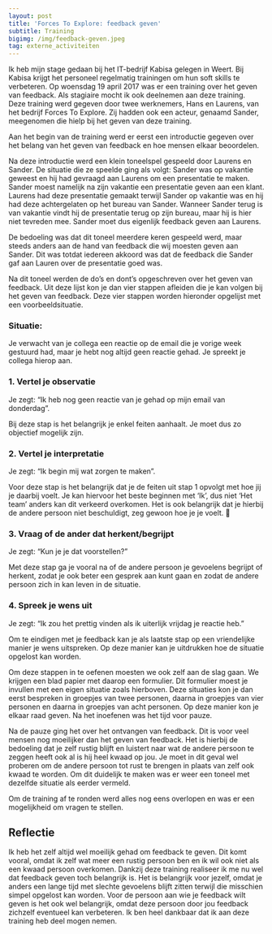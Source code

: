 ```yaml
---
layout: post
title: 'Forces To Explore: feedback geven'
subtitle: Training
bigimg: /img/feedback-geven.jpeg
tag: externe_activiteiten
---
```


Ik heb mijn stage gedaan bij het IT-bedrijf Kabisa gelegen in Weert. Bij Kabisa krijgt het personeel regelmatig trainingen om hun soft skills te verbeteren. Op woensdag 19 april 2017 was er een training over het geven van feedback. Als stagiaire mocht ik ook deelnemen aan deze training. Deze training werd gegeven door twee werknemers, Hans en Laurens, van het bedrijf Forces To Explore. Zij hadden ook een acteur, genaamd Sander, meegenomen die hielp bij het geven van deze training. 

Aan het begin van de training werd er eerst een introductie gegeven over het belang van het geven van feedback en hoe mensen elkaar beoordelen.

Na deze introductie werd een klein toneelspel gespeeld door Laurens en Sander. De situatie die ze speelde ging als volgt: Sander was op vakantie geweest en hij had gevraagd aan Laurens om een presentatie te maken. Sander moest namelijk na zijn vakantie een presentatie geven aan een klant. Laurens had deze presentatie gemaakt terwijl Sander op vakantie was en hij had deze achtergelaten op het bureau van Sander. Wanneer Sander terug is van vakantie vindt hij de presentatie terug op zijn bureau, maar hij is hier niet tevreden mee. Sander moet dus eigenlijk feedback geven aan Laurens. 

De bedoeling was dat dit toneel meerdere keren gespeeld werd, maar steeds anders aan de hand van feedback die wij moesten geven aan Sander. Dit was totdat iedereen akkoord was dat de feedback die Sander gaf aan Lauren over de presentatie goed was.

Na dit toneel werden de do’s en dont’s opgeschreven over het geven van feedback. Uit deze lijst kon je dan vier stappen afleiden die je kan volgen bij het geven van feedback. Deze vier stappen worden hieronder opgelijst met een voorbeeldsituatie. 

### Situatie:
Je verwacht van je collega een reactie op de email die je vorige week gestuurd had, maar je hebt nog altijd geen reactie gehad. Je spreekt je collega hierop aan. 

### 1. Vertel je observatie
Je zegt: “Ik heb nog geen reactie van je gehad op mijn email van donderdag”.

Bij deze stap is het belangrijk je enkel feiten aanhaalt. Je moet dus zo objectief mogelijk zijn. 

### 2.	Vertel je interpretatie
Je zegt: “Ik begin mij wat zorgen te maken”.

Voor deze stap is het belangrijk dat je de feiten uit stap 1 opvolgt met hoe jij je daarbij voelt. Je kan hiervoor het beste beginnen met ‘Ik’, dus niet ‘Het team’ anders kan dit verkeerd overkomen. Het is ook belangrijk dat je hierbij de andere persoon niet beschuldigt, zeg gewoon hoe je je voelt.


### 3.	Vraag of de ander dat herkent/begrijpt
Je zegt: “Kun je je dat voorstellen?”

Met deze stap ga je vooral na of de andere persoon je gevoelens begrijpt of herkent, zodat je ook beter een gesprek aan kunt gaan en zodat de andere persoon zich in kan leven in de situatie. 

### 4.	Spreek je wens uit
Je zegt: “Ik zou het prettig vinden als ik uiterlijk vrijdag je reactie heb.”

Om te eindigen met je feedback kan je als laatste stap op een vriendelijke manier je wens uitspreken. Op deze manier kan je uitdrukken hoe de situatie opgelost kan worden. 

Om deze stappen in te oefenen moesten we ook zelf aan de slag gaan. We krijgen een blad papier met daarop een formulier. Dit formulier moest je invullen met een eigen situatie zoals hierboven. Deze situaties kon je dan eerst bespreken in groepjes van twee personen, daarna in groepjes van vier personen en daarna in groepjes van acht personen. Op deze manier kon je elkaar raad geven. Na het inoefenen was het tijd voor pauze.

Na de pauze ging het over het ontvangen van feedback. Dit is voor veel mensen nog moeilijker dan het geven van feedback. Het is hierbij de bedoeling dat je zelf rustig blijft en luistert naar wat de andere persoon te zeggen heeft ook al is hij heel kwaad op jou. Je moet in dit geval wel proberen om de andere persoon tot rust te brengen in plaats van zelf ook kwaad te worden. Om dit duidelijk te maken was er weer een toneel met dezelfde situatie als eerder vermeld. 

Om de training af te ronden werd alles nog eens overlopen en was er een mogelijkheid om vragen te stellen.

## Reflectie
Ik heb het zelf altijd wel moeilijk gehad om feedback te geven. Dit komt vooral, omdat ik zelf wat meer een rustig persoon ben en ik wil ook niet als een kwaad persoon overkomen. Dankzij deze training realiseer ik me nu wel dat feedback geven toch belangrijk is. Het is belangrijk voor jezelf, omdat je anders een lange tijd met slechte gevoelens blijft zitten terwijl die misschien simpel opgelost kan worden. Voor de persoon aan wie je feedback wilt geven is het ook wel belangrijk, omdat deze persoon door jou feedback zichzelf eventueel kan verbeteren. Ik ben heel dankbaar dat ik aan deze training heb deel mogen nemen. 
